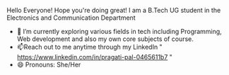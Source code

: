 Hello Everyone! Hope you're doing great!
I am a B.Tech UG student in the Electronics and Communication Department 
- 🌱 I’m currently exploring various fields in tech including Programming, Web development and also my own core subjects of course.
- 📫Reach out to me anytime through my LinkedIn " https://www.linkedin.com/in/pragati-pal-0465611b7 "
- 😄 Pronouns: She/Her
